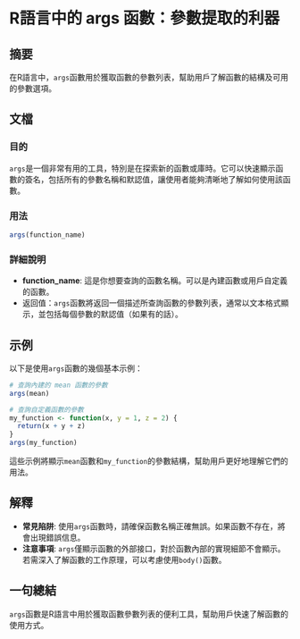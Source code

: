 <!--
Meta Description: # R語言中的 args 函數：參數提取的利器 ## 摘要 在R語言中，`args`函數用於獲取函數的參數列表，幫助用戶了解函數的結構及可用的參數選項。 ## 文檔 ### 目的 `args`是一個非常有用的工具，特別是在探索新的函數或庫時。它可以快速顯示函數的簽名，包括所有的參數名稱和默認值，讓使...
Meta Keywords: args, mean, my_function, function_name, r語言中的
-->

# R語言中的 args 函數：參數提取的利器

## 摘要
在R語言中，`args`函數用於獲取函數的參數列表，幫助用戶了解函數的結構及可用的參數選項。

## 文檔
### 目的
`args`是一個非常有用的工具，特別是在探索新的函數或庫時。它可以快速顯示函數的簽名，包括所有的參數名稱和默認值，讓使用者能夠清晰地了解如何使用該函數。

### 用法
```R
args(function_name)
```

### 詳細說明
- **function_name**: 這是你想要查詢的函數名稱。可以是內建函數或用戶自定義的函數。
- 返回值：`args`函數將返回一個描述所查詢函數的參數列表，通常以文本格式顯示，並包括每個參數的默認值（如果有的話）。

## 示例
以下是使用`args`函數的幾個基本示例：

```R
# 查詢內建的 mean 函數的參數
args(mean)

# 查詢自定義函數的參數
my_function <- function(x, y = 1, z = 2) {
  return(x + y + z)
}
args(my_function)
```

這些示例將顯示`mean`函數和`my_function`的參數結構，幫助用戶更好地理解它們的用法。

## 解釋
- **常見陷阱**: 使用`args`函數時，請確保函數名稱正確無誤。如果函數不存在，將會出現錯誤信息。
- **注意事項**: `args`僅顯示函數的外部接口，對於函數內部的實現細節不會顯示。若需深入了解函數的工作原理，可以考慮使用`body()`函數。

## 一句總結
`args`函數是R語言中用於獲取函數參數列表的便利工具，幫助用戶快速了解函數的使用方式。